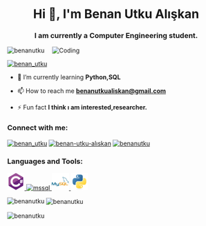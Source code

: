 <h1 align="center">Hi 👋, I'm Benan Utku Alışkan</h1>
<h3 align="center">I am currently a Computer Engineering student.</h3>
<img align="right" alt="Coding" width="400" src="https://user-images.githubusercontent.com/74038190/225813708-98b745f2-7d22-48cf-9150-083f1b00d6c9.gif">

<p align="left"> <img src="https://komarev.com/ghpvc/?username=benanutku&label=Profile%20views&color=0e75b6&style=flat" alt="benanutku" /> </p>

<p align="left"> <a href="https://twitter.com/benan_utku" target="blank"><img src="https://img.shields.io/twitter/follow/benan_utku?logo=twitter&style=for-the-badge" alt="benan_utku" /></a> </p>

- 🌱 I’m currently learning **Python,SQL**

- 📫 How to reach me **benanutkualiskan@gmail.com**

- ⚡ Fun fact **I think ı am interested,researcher.**

<h3 align="left">Connect with me:</h3>
<p align="left">
<a href="https://twitter.com/benan_utku" target="blank"><img align="center" src="https://raw.githubusercontent.com/rahuldkjain/github-profile-readme-generator/master/src/images/icons/Social/twitter.svg" alt="benan_utku" height="30" width="40" /></a>
<a href="https://linkedin.com/in/benan-utku-alıskan" target="blank"><img align="center" src="https://raw.githubusercontent.com/rahuldkjain/github-profile-readme-generator/master/src/images/icons/Social/linked-in-alt.svg" alt="benan-utku-alıskan" height="30" width="40" /></a>
<a href="https://instagram.com/benanutku" target="blank"><img align="center" src="https://raw.githubusercontent.com/rahuldkjain/github-profile-readme-generator/master/src/images/icons/Social/instagram.svg" alt="benanutku" height="30" width="40" /></a>
</p>

<h3 align="left">Languages and Tools:</h3>
<p align="left"> <a href="https://www.w3schools.com/cs/" target="_blank" rel="noreferrer"> <img src="https://raw.githubusercontent.com/devicons/devicon/master/icons/csharp/csharp-original.svg" alt="csharp" width="40" height="40"/> </a> <a href="https://www.microsoft.com/en-us/sql-server" target="_blank" rel="noreferrer"> <img src="https://www.svgrepo.com/show/303229/microsoft-sql-server-logo.svg" alt="mssql" width="40" height="40"/> </a> <a href="https://www.mysql.com/" target="_blank" rel="noreferrer"> <img src="https://raw.githubusercontent.com/devicons/devicon/master/icons/mysql/mysql-original-wordmark.svg" alt="mysql" width="40" height="40"/> </a> <a href="https://www.python.org" target="_blank" rel="noreferrer"> <img src="https://raw.githubusercontent.com/devicons/devicon/master/icons/python/python-original.svg" alt="python" width="40" height="40"/> </a> </p>

<p><img align="left" src="https://github-readme-stats.vercel.app/api/top-langs?username=benanutku&show_icons=true&locale=en&layout=compact" alt="benanutku" /></p>

<p>&nbsp;<img align="center" src="https://github-readme-stats.vercel.app/api?username=benanutku&show_icons=true&locale=en" alt="benanutku" /></p>

<p><img align="center" src="https://github-readme-streak-stats.herokuapp.com/?user=benanutku&" alt="benanutku" /></p>
